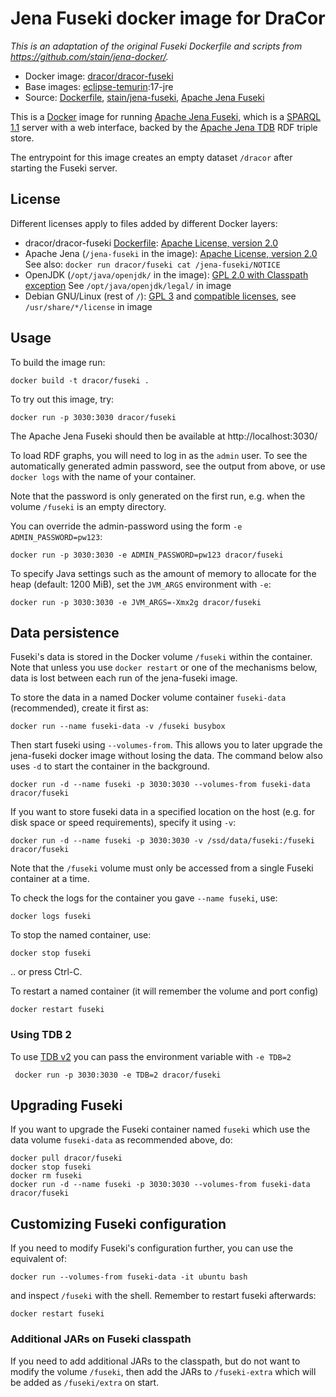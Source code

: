 # Jena Fuseki docker image for DraCor

*This is an adaptation of the original Fuseki Dockerfile and scripts from
https://github.com/stain/jena-docker/.*

* Docker image: [dracor/dracor-fuseki](https://hub.docker.com/r/dracor/dracor-fuseki/)
* Base images:  [eclipse-temurin](https://hub.docker.com/r/_/eclipse-temurin/):17-jre
* Source: [Dockerfile](https://github.com/dracor-org/dracor-fuseki/blob/master/Dockerfile), [stain/jena-fuseki](https://github.com/stain/jena-docker/blob/master/jena-fuseki/Dockerfile), [Apache Jena Fuseki](https://jena.apache.org/download/)

This is a [Docker](https://www.docker.com/) image for running
[Apache Jena Fuseki](https://jena.apache.org/documentation/fuseki2/),
which is a [SPARQL 1.1](http://www.w3.org/TR/sparql11-overview/) server with a
web interface, backed by the
[Apache Jena TDB](https://jena.apache.org/documentation/tdb/) RDF triple store.

The entrypoint for this image creates an empty dataset `/dracor` after starting
the Fuseki server.

## License

Different licenses apply to files added by different Docker layers:

* dracor/dracor-fuseki [Dockerfile](https://github.com/dracor-org/dracor-fuseki/blob/master/jena-fuseki/Dockerfile): [Apache License, version 2.0](https://www.apache.org/licenses/LICENSE-2.0)
* Apache Jena (`/jena-fuseki` in the image): [Apache License, version 2.0](https://www.apache.org/licenses/LICENSE-2.0)
  See also: `docker run dracor/fuseki cat /jena-fuseki/NOTICE`
* OpenJDK (`/opt/java/openjdk/` in the image): [GPL 2.0 with Classpath exception](https://openjdk.java.net/legal/gplv2+ce.html)
  See `/opt/java/openjdk/legal/` in image
* Debian GNU/Linux (rest of `/`): [GPL 3](http://www.gnu.org/licenses/gpl-3.0) and [compatible licenses](https://www.debian.org/legal/licenses/), see `/usr/share/*/license` in image


## Usage

To build the image run:

    docker build -t dracor/fuseki .

To try out this image, try:

    docker run -p 3030:3030 dracor/fuseki

The Apache Jena Fuseki should then be available at http://localhost:3030/

To load RDF graphs, you will need to log in as the `admin` user. To see the
automatically generated admin password, see the output from above, or
use `docker logs` with the name of your container.

Note that the password is only generated on the first run, e.g. when the
volume `/fuseki` is an empty directory.

You can override the admin-password using the form
`-e ADMIN_PASSWORD=pw123`:

    docker run -p 3030:3030 -e ADMIN_PASSWORD=pw123 dracor/fuseki

To specify Java settings such as the amount of memory to allocate for the
heap (default: 1200 MiB), set the `JVM_ARGS` environment with `-e`:

    docker run -p 3030:3030 -e JVM_ARGS=-Xmx2g dracor/fuseki

## Data persistence

Fuseki's data is stored in the Docker volume `/fuseki` within the container.
Note that unless you use `docker restart` or one of the mechanisms below, data
is lost between each run of the jena-fuseki image.

To store the data in a named Docker volume container `fuseki-data`
(recommended), create it first as:

    docker run --name fuseki-data -v /fuseki busybox

Then start fuseki using `--volumes-from`. This allows you to later upgrade the
jena-fuseki docker image without losing the data. The command below also uses
`-d` to start the container in the background.

    docker run -d --name fuseki -p 3030:3030 --volumes-from fuseki-data dracor/fuseki

If you want to store fuseki data in a specified location on the host (e.g. for
disk space or speed requirements), specify it using `-v`:

    docker run -d --name fuseki -p 3030:3030 -v /ssd/data/fuseki:/fuseki dracor/fuseki

Note that the `/fuseki` volume must only be accessed from a single Fuseki
container at a time.

To check the logs for the container you gave `--name fuseki`, use:

    docker logs fuseki

To stop the named container, use:

    docker stop fuseki

.. or press Ctrl-C.

To restart a named container (it will remember the volume and port config)

    docker restart fuseki

### Using TDB 2

To use [TDB v2](https://jena.apache.org/documentation/tdb2/) you can pass the environment variable with `-e TDB=2`

     docker run -p 3030:3030 -e TDB=2 dracor/fuseki

## Upgrading Fuseki

If you want to upgrade the Fuseki container named `fuseki` which use the data
volume `fuseki-data` as recommended above, do:

    docker pull dracor/fuseki
    docker stop fuseki
    docker rm fuseki
    docker run -d --name fuseki -p 3030:3030 --volumes-from fuseki-data dracor/fuseki

## Customizing Fuseki configuration

If you need to modify Fuseki's configuration further, you can use the equivalent of:

    docker run --volumes-from fuseki-data -it ubuntu bash

and inspect `/fuseki` with the shell. Remember to restart fuseki afterwards:

    docker restart fuseki

### Additional JARs on Fuseki classpath

If you need to add additional JARs to the classpath, but do not want to
modify the volume `/fuseki`, then add the JARs to
`/fuseki-extra` which will be added as `/fuseki/extra` on start.
